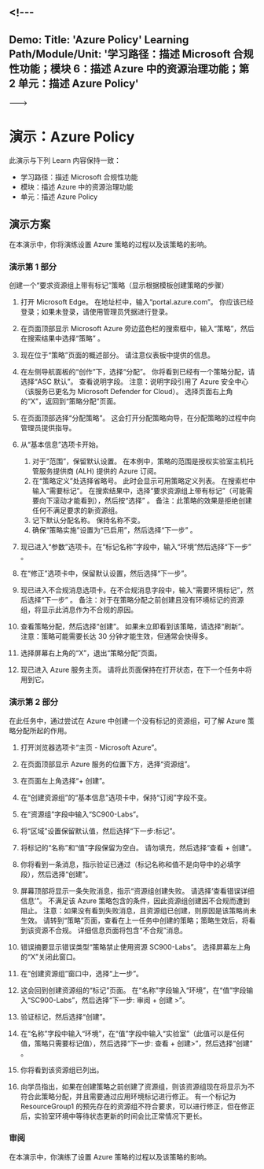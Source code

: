 <a name="---"></a><!---
---
Demo: Title: 'Azure Policy' Learning Path/Module/Unit: '学习路径：描述 Microsoft 合规性功能；模块 6：描述 Azure 中的资源治理功能；第 2 单元：描述 Azure Policy'
---
--->

# <a name="demo-azure-policy"></a>演示：Azure Policy

此演示与下列 Learn 内容保持一致：

- 学习路径：描述 Microsoft 合规性功能
- 模块：描述 Azure 中的资源治理功能
- 单元：描述 Azure Policy

## <a name="demo-scenario"></a>演示方案

在本演示中，你将演练设置 Azure 策略的过程以及该策略的影响。

### <a name="demo-part-1"></a>演示第 1 部分

创建一个“要求资源组上带有标记”策略（显示根据模板创建策略的步骤）

1. 打开 Microsoft Edge。 在地址栏中，输入“portal.azure.com”。  你应该已经登录；如果未登录，请使用管理员凭据进行登录。

1. 在页面顶部显示 Microsoft Azure 旁边蓝色栏的搜索框中，输入“策略”，然后在搜索结果中选择“策略” 。

1. 现在位于“策略”页面的概述部分。 请注意仪表板中提供的信息。

1. 在左侧导航面板的“创作”下，选择“分配”。  你将看到已经有一个策略分配，请选择“ASC 默认”。  查看说明字段。 注意：说明字段引用了 Azure 安全中心（该服务已更名为 Microsoft Defender for Cloud）。  选择页面右上角的“X”，返回到“策略分配”页面。

1. 在页面顶部选择“分配策略”。 这会打开分配策略向导，在分配策略的过程中向管理员提供指导。

1. 从“基本信息”选项卡开始。
    1. 对于“范围”，保留默认设置。 在本例中，策略的范围是授权实验室主机托管服务提供商 (ALH) 提供的 Azure 订阅。
    1. 在“策略定义”处选择省略号。  此时会显示可用策略定义列表。  在搜索栏中输入“需要标记”。 在搜索结果中，选择“要求资源组上带有标记”（可能需要向下滚动才能看到），然后按“选择” 。  备注：此策略的效果是拒绝创建任何不满足要求的新资源组。  
    1. 记下默认分配名称。  保持名称不变。
    1. 确保“策略实施”设置为“已启用”，然后选择“下一步” 。

1. 现已进入“参数”选项卡。在“标记名称”字段中，输入“环境”然后选择“下一步” 。

1. 在“修正”选项卡中，保留默认设置，然后选择“下一步”。

1. 现已进入不合规消息选项卡。在不合规消息字段中，输入“需要环境标记”，然后选择“下一步” 。 备注：对于在策略分配之前创建且没有环境标记的资源组，将显示此消息作为不合规的原因。  

1. 查看策略分配，然后选择“创建”。  如果未立即看到该策略，请选择“刷新”。 注意：策略可能需要长达 30 分钟才能生效，但通常会快得多。

1. 选择屏幕右上角的“X”，退出“策略分配”页面。

1. 现已进入 Azure 服务主页。  请将此页面保持在打开状态，在下一个任务中将用到它。

### <a name="demo-part-2"></a>演示第 2 部分

在此任务中，通过尝试在 Azure 中创建一个没有标记的资源组，可了解 Azure 策略分配所起的作用。

1. 打开浏览器选项卡“主页 - Microsoft Azure”。

1. 在页面顶部显示 Azure 服务的位置下方，选择“资源组”。

1. 在页面左上角选择“+ 创建”。

1. 在“创建资源组”的“基本信息”选项卡中，保持“订阅”字段不变。

1. 在“资源组”字段中输入“SC900-Labs”。

1. 将“区域”设置保留默认值，然后选择“下一步:标记”。

1. 将标记的“名称”和“值”字段保留为空白。  请勿填充，然后选择“查看 + 创建”。

1. 你将看到一条消息，指示验证已通过（标记名称和值不是向导中的必填字段），然后选择“创建”。

1. 屏幕顶部将显示一条失败消息，指示“资源组创建失败。 请选择‘查看错误详细信息’”。 不满足该 Azure 策略包含的条件，因此资源组创建因不合规而遭到阻止。 注意：如果没有看到失败消息，且资源组已创建，则原因是该策略尚未生效。  请转到“策略”页面，查看在上一任务中创建的策略；策略生效后，将看到该资源不合规。  详细信息页面将包含“不合规”消息。

1. 错误摘要显示错误类型“策略禁止使用资源 SC900-Labs”。  选择屏幕左上角的“X”关闭此窗口。

1. 在“创建资源组”窗口中，选择“上一步”。

1. 这会回到创建资源组的“标记”页面。  在“名称”字段输入“环境”，在“值”字段输入“SC900-Labs”，然后选择“下一步: 审阅 + 创建 >”。

1. 验证标记，然后选择“创建”。

1. 在“名称”字段中输入“环境”，在“值”字段中输入“实验室”（此值可以是任何值，策略只需要标记值），然后选择“下一步: 查看 + 创建>”，然后选择“创建”   。

1. 你将看到该资源组已列出。  

1. 向学员指出，如果在创建策略之前创建了资源组，则该资源组现在将显示为不符合此策略分配，并且需要通过应用环境标记进行修正。  有一个标记为 ResourceGroup1 的预先存在的资源组不符合要求，可以进行修正，但在修正后，实验室环境中等待状态更新的时间会比正常情况下更长。

### <a name="review"></a>审阅

在本演示中，你演练了设置 Azure 策略的过程以及该策略的影响。
